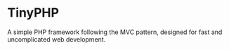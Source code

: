 # TinyPHP
A simple PHP framework following the MVC pattern, designed for fast and uncomplicated web development.
